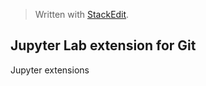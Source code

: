 


> Written with [StackEdit](https://stackedit.io/).

## Jupyter Lab extension for Git

Jupyter extensions
<!--stackedit_data:
eyJoaXN0b3J5IjpbMjA5MDY5NzQ3M119
-->